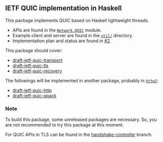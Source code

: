 ## IETF QUIC implementation in Haskell

This package implements QUIC based on Haskell lightweight threads.

- APIs are found in the [`Network.QUIC`](https://github.com/kazu-yamamoto/quic/blob/master/Network/QUIC.hs) module.
- Example client and server are found in the [`util/`](https://github.com/kazu-yamamoto/quic/tree/master/util) directory.
- Implementation plan and status are found in [#2](https://github.com/kazu-yamamoto/quic/issues/2).

This package should cover:

- [draft-ietf-quic-transport](https://tools.ietf.org/html/draft-ietf-quic-transport)
- [draft-ietf-quic-tls](https://tools.ietf.org/html/draft-ietf-quic-tls)
- [draft-ietf-quic-recovery](https://tools.ietf.org/html/draft-ietf-quic-recovery)

The followings will be implemented in another package, probably in [`http2`](https://github.com/kazu-yamamoto/http2):

- [draft-ietf-quic-http](https://tools.ietf.org/html/draft-ietf-quic-http)
- [draft-ietf-quic-qpack](https://tools.ietf.org/html/draft-ietf-quic-qpack)

### Note

To build this package, some unreleased packages are necessary. So, you are not recommended to try this package at this moment.

For QUIC APIs in TLS can be found in the [handshake-controller](https://github.com/kazu-yamamoto/hs-tls/tree/handshake-controller) branch.
